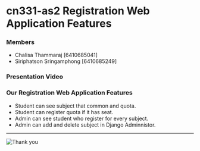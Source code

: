 # cn331-as2 Registration Web Application Features
### Members
- Chalisa Thammaraj \[6410685041\]
- Siriphatson Sringamphong \[6410685249\]

### Presentation Video
### Our Registration Web Application Features
- Student can see subject that common and quota.
- Student can register quota if it has seat.
- Admin can see student who register for every subject.
- Admin can add and delete subject in Django Adminnistor.

--------------------------------------------

![Thank you](https://i.pinimg.com/564x/79/88/e0/7988e07fafa8fc3b73ed76e4cbdd573e.jpg)
